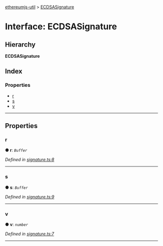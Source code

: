 [ethereumjs-util](../README.md) > [ECDSASignature](../interfaces/ecdsasignature.md)

# Interface: ECDSASignature

## Hierarchy

**ECDSASignature**

## Index

### Properties

* [r](ecdsasignature.md#r)
* [s](ecdsasignature.md#s)
* [v](ecdsasignature.md#v)

---

## Properties

<a id="r"></a>

###  r

**● r**: *`Buffer`*

*Defined in [signature.ts:8](https://github.com/ethereumjs/ethereumjs-util/blob/master/src/signature.ts#L8)*

___
<a id="s"></a>

###  s

**● s**: *`Buffer`*

*Defined in [signature.ts:9](https://github.com/ethereumjs/ethereumjs-util/blob/master/src/signature.ts#L9)*

___
<a id="v"></a>

###  v

**● v**: *`number`*

*Defined in [signature.ts:7](https://github.com/ethereumjs/ethereumjs-util/blob/master/src/signature.ts#L7)*

___

